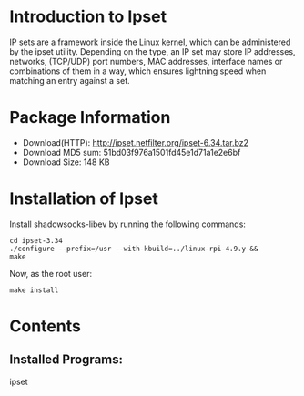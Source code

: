 # Introduction to Ipset
IP sets are a framework inside the Linux kernel, which can be administered by the ipset utility. Depending on the type, an IP set may store IP addresses, networks, (TCP/UDP) port numbers, MAC addresses, interface names or combinations of them in a way, which ensures lightning speed when matching an entry against a set.
# Package Information
* Download(HTTP): http://ipset.netfilter.org/ipset-6.34.tar.bz2
* Download MD5 sum: 51bd03f976a1501fd45e1d71a1e2e6bf
* Download Size: 148 KB
# Installation of Ipset
Install shadowsocks-libev by running the following commands:

    cd ipset-3.34
    ./configure --prefix=/usr --with-kbuild=../linux-rpi-4.9.y &&
    make
Now, as the root user:

    make install
# Contents
## Installed Programs:
ipset
